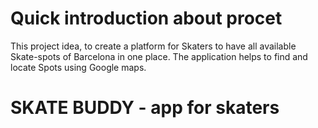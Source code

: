# Quick introduction about procet

This project idea, to create a platform for Skaters to have all available Skate-spots of Barcelona in one place.
The application helps to find and locate Spots using Google maps.

# SKATE BUDDY - app for skaters
